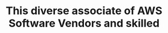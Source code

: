 ---
layout: answer
title: "This diverse associate of AWS Software Vendors and skilled"
blurb: "Skilled help can be found in the Amazon Partner Network. This question hits the AWS Practitioner Exam objective that asks test takers to be aware of a p"
quid: 263
---